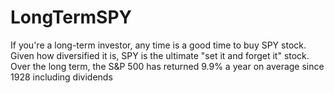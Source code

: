 # LongTermSPY
If you're a long-term investor, any time is a good time to buy SPY stock. Given how diversified it is, SPY is the ultimate "set it and forget it" stock. Over the long term, the S&amp;P 500 has returned 9.9% a year on average since 1928 including dividends
